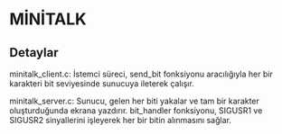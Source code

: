 # MİNİTALK
## Detaylar
minitalk_client.c: İstemci süreci, send_bit fonksiyonu aracılığıyla her bir karakteri bit seviyesinde sunucuya ileterek çalışır.

minitalk_server.c: Sunucu, gelen her biti yakalar ve tam bir karakter oluşturduğunda ekrana yazdırır. bit_handler fonksiyonu, SIGUSR1 ve SIGUSR2 sinyallerini işleyerek her bir bitin alınmasını sağlar.
